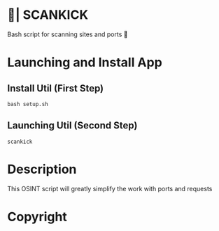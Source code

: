 # 🐶| SCANKICK
Bash script for scanning sites and ports 🧩
# Launching and Install App
## Install Util (First Step)
```
bash setup.sh
```
## Launching Util (Second Step)
```
scankick
```
# Description
This OSINT script will greatly simplify the work with ports and requests
# Copyright

